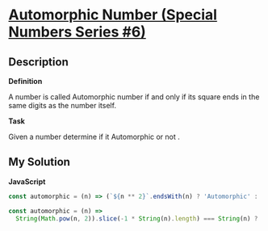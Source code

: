 # [Automorphic Number (Special Numbers Series #6)](https://www.codewars.com/kata/5a58d889880385c2f40000aa)

## Description

**Definition**

A number is called Automorphic number if and only if its square ends in the same digits as the number itself.

**Task**

Given a number determine if it Automorphic or not .

## My Solution

**JavaScript**

```js
const automorphic = (n) => (`${n ** 2}`.endsWith(n) ? 'Automorphic' : 'Not!!');
```

```js
const automorphic = (n) =>
  String(Math.pow(n, 2)).slice(-1 * String(n).length) === String(n) ? 'Automorphic' : 'Not!!';
```
